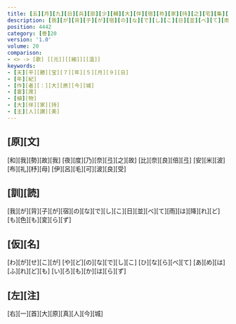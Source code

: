 ```yaml
---
title: [五][月][九][日][兵][部][少][輔][大][伴][宿][祢][家][持][之][宅][集][宴]<[歌]>[四][首]
description: [我][が][背][子][が][宿][の][な][で][し][こ][日][並][べ][て][雨][は][降][れ][ど][も][色][も][変][ら][ず]
position: 4442
category: [巻]20
version: '1.0'
volume: 20
comparison:
- <> -> [歌] [[元]][[細]][[温]]
keywords:
- [天][平][勝][宝][７][年][５][月][９][日]
- [年][紀]
- [作][者][：][大][原][今][城]
- [宴][席]
- [植][物]
- [大][伴][家][持]
- [主][人][讃][美]
---
```


## [原][文]

[和][我][勢][故][我] [夜][度][乃][奈][弖][之][故] [比][奈][良][倍][弖] [安][米][波][布][礼][杼][母] [伊][呂][毛][可][波][良][受]

## [訓][読]

[我][が][背][子][が][宿][の][な][で][し][こ][日][並][べ][て][雨][は][降][れ][ど][も][色][も][変][ら][ず]

## [仮][名]

[わ][が][せ][こ][が] [や][ど][の][な][で][し][こ] [ひ][な][ら][べ][て] [あ][め][は][ふ][れ][ど][も] [い][ろ][も][か][は][ら][ず]

## [左][注]

[右][一][首][大][原][真][人][今][城]
